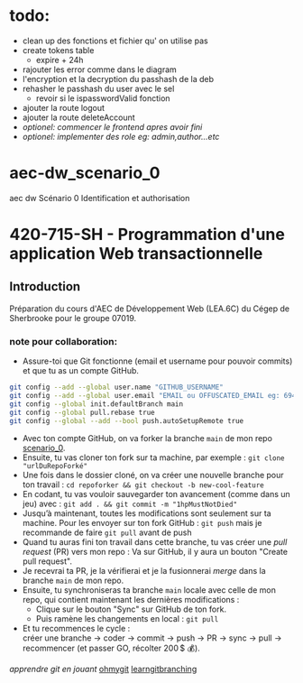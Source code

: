 # todo:
- clean up des fonctions et fichier qu' on utilise pas
- create tokens table
  - expire + 24h
- rajouter les error comme dans le diagram
- l'encryption et la decryption du passhash de la deb
- rehasher le passhash du user avec le sel
  - revoir si le ispasswordValid fonction
- ajouter la route logout 
- ajouter la route deleteAccount
- *optionel: commencer le frontend apres avoir fini*
- *optionel: implementer des role eg: admin,author...etc*


# aec-dw_scenario_0
aec dw Scénario 0  Identification et authorisation

# 420-715-SH - Programmation d'une application Web transactionnelle

## Introduction

Préparation du cours d'AEC de Développement Web (LEA.6C) du Cégep de Sherbrooke pour le groupe 07019.

### note pour collaboration:
- Assure-toi que Git fonctionne (email et username pour pouvoir commits) et que tu as un compte GitHub.
```bash
git config --add --global user.name "GITHUB_USERNAME"
git config --add --global user.email "EMAIL ou OFFUSCATED_EMAIL eg: 69420+francistops@users.noreply.github.com"
git config --global init.defaultBranch main
git config --global pull.rebase true
git config --global --add --bool push.autoSetupRemote true
```
- Avec ton compte GitHub, on va forker la branche `main` de mon repo [scenario_0](https://github.com/francistops/aec-dw_scenario_0).
- Ensuite, tu vas cloner ton fork sur ta machine, par exemple : `git clone "urlDuRepoForké"`
- Une fois dans le dossier cloné, on va créer une nouvelle branche pour ton travail : `cd repoforker && git checkout -b new-cool-feature`
- En codant, tu vas vouloir sauvegarder ton avancement (comme dans un jeu) avec : `git add . && git commit -m "1hpMustNotDied"`
- Jusqu’à maintenant, toutes les modifications sont seulement sur ta machine. Pour les envoyer sur ton fork GitHub : `git push` mais je recommande de faire `git pull` avant de push
- Quand tu auras fini ton travail dans cette branche, tu vas créer une *pull request* (PR) vers mon repo : Va sur GitHub, il y aura un bouton "Create pull request".
- Je recevrai ta PR, je la vérifierai et je la fusionnerai *merge* dans la branche `main` de mon repo.
- Ensuite, tu synchroniseras ta branche `main` locale avec celle de mon repo, qui contient maintenant les dernières modifications :
  - Clique sur le bouton "Sync" sur GitHub de ton fork.
  - Puis ramène les changements en local : `git pull`
- Et tu recommences le cycle :  
  créer une branche → coder → commit → push → PR → sync → pull → recommencer (et passer GO, récolter 200 $ 💰).
  
  

*apprendre git en jouant*
[ohmygit](https://ohmygit.org/)
[learngitbranching](https://learngitbranching.js.org/?locale=en_US)
